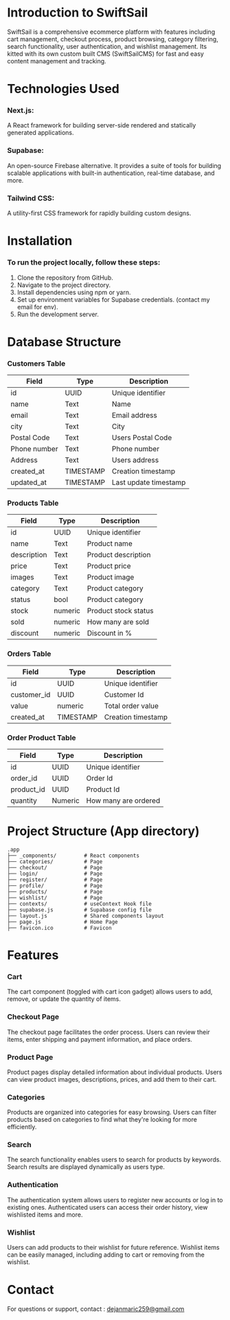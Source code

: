 # Introduction to SwiftSail
SwiftSail is a comprehensive ecommerce platform  with features including cart management, checkout process, product browsing, category filtering, search functionality, user authentication, and wishlist management. Its kitted with its own custom built CMS (SwiftSailCMS) for fast and easy content management and tracking.

# Technologies Used
### Next.js: 
A React framework for building server-side rendered and statically generated applications.

### Supabase: 
An open-source Firebase alternative. It provides a suite of tools for building scalable applications with built-in authentication, real-time database, and more.

### Tailwind CSS: 
A utility-first CSS framework for rapidly building custom designs.

# Installation
### To run the project locally, follow these steps:
1. Clone the repository from GitHub.
2. Navigate to the project directory.
3. Install dependencies using npm or yarn.
4. Set up environment variables for Supabase credentials. (contact my email for env).
5. Run the development server.

# Database Structure
### Customers Table

| Field       | Type        | Description           |
|-------------|-------------|-----------------------|
| id          | UUID        | Unique identifier     |
| name        | Text        | Name                  |
| email       | Text        | Email address         |
| city        | Text        | City                  |
| Postal Code | Text        | Users Postal Code     |
| Phone number| Text        | Phone number          |
| Address     | Text        | Users address         |
| created_at  | TIMESTAMP   | Creation timestamp    |
| updated_at  | TIMESTAMP   | Last update timestamp |

### Products Table
| Field       | Type        | Description           |
|-------------|-------------|-----------------------|
| id          | UUID        | Unique identifier     |
| name        | Text        | Product name          |
| description | Text        | Product description   |
| price       | Text        | Product price         |
| images      | Text        | Product image         |
| category    | Text        | Product category      |
| status      | bool        | Product category      |
| stock       | numeric     | Product stock status  |
| sold        | numeric     | How many are sold     |
| discount    | numeric     | Discount in %         |

### Orders Table
| Field       | Type        | Description           |
|-------------|-------------|-----------------------|
| id          | UUID        | Unique identifier     |
| customer_id | UUID        | Customer Id           |
| value       | numeric     | Total order value     |
| created_at  | TIMESTAMP   | Creation timestamp    |

### Order Product Table
| Field       | Type        | Description           |
|-------------|-------------|-----------------------|
| id          | UUID        | Unique identifier     |
| order_id    | UUID        | Order  Id             |
| product_id  | UUID        | Product  Id           |
| quantity    | Numeric     | How many are ordered  |


# Project Structure (App directory)
```plaintext
.app
├── _components/         # React components
├── categories/          # Page
├── checkout/            # Page
├── login/               # Page
├── register/            # Page
├── profile/             # Page
├── products/            # Page
├── wishlist/            # Page
├── contexts/            # useContext Hook file
├── supabase.js          # Supabase config file
├── layout.js            # Shared components layout
├── page.js              # Home Page
├── favicon.ico          # Favicon
```

# Features

### Cart
The cart component (toggled with cart icon gadget) allows users to add, remove, or update the quantity of items.

### Checkout Page
The checkout page facilitates the order process. Users can review their items, enter shipping and payment information, and place orders.

### Product Page
Product pages display detailed information about individual products. Users can view product images, descriptions, prices, and add them to their cart.

### Categories
Products are organized into categories for easy browsing. Users can filter products based on categories to find what they're looking for more efficiently.

### Search
The search functionality enables users to search for products by keywords. Search results are displayed dynamically as users type.

### Authentication
The authentication system allows users to register new accounts or log in to existing ones. Authenticated users can access their order history, view wishlisted items and more.

### Wishlist
Users can add products to their wishlist for future reference. Wishlist items can be easily managed, including adding to cart or removing from the wishlist.

# Contact
For questions or support, contact : dejanmaric259@gmail.com


